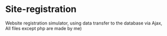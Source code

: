 # Site-registration
 Website registration simulator, using data transfer to the database via Ajax, All files except php are made by me)
